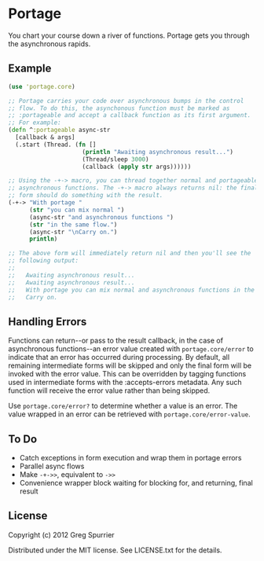 # Portage

You chart your course down a river of functions. Portage gets you through the asynchronous rapids.

## Example
```clojure
(use 'portage.core)

;; Portage carries your code over asynchronous bumps in the control
;; flow. To do this, the asynchonous function must be marked as
;; :portageable and accept a callback function as its first argument.
;; For example:
(defn ^:portageable async-str
  [callback & args]
  (.start (Thread. (fn []
                     (println "Awaiting asynchronous result...")
                     (Thread/sleep 3000)
                     (callback (apply str args))))))

;; Using the -+-> macro, you can thread together normal and portageable
;; asynchronous functions. The -+-> macro always returns nil: the final
;; form should do something with the result.
(-+-> "With portage "
      (str "you can mix normal ")
      (async-str "and asynchronous functions ")
      (str "in the same flow.")
      (async-str "\nCarry on.")
      println)

;; The above form will immediately return nil and then you'll see the
;; following output:
;;
;;   Awaiting asynchronous result...
;;   Awaiting asynchronous result...
;;   With portage you can mix normal and asynchronous functions in the same flow.
;;   Carry on.
```

## Handling Errors
Functions can return--or pass to the result callback, in the case of asynchronous functions--an error value created with `portage.core/error` to indicate that an error has occurred during processing. By default, all remaining intermediate forms will be skipped and only the final form will be invoked with the error value. This can be overridden by tagging functions used in intermediate forms with the :accepts-errors metadata. Any such function will receive the error value rather than being skipped.

Use `portage.core/error?` to determine whether a value is an error. The value wrapped in an error can be retrieved with `portage.core/error-value`.

## To Do
- Catch exceptions in form execution and wrap them in portage errors
- Parallel async flows
- Make `-+->>`, equivalent to `->>`
- Convenience wrapper block waiting for blocking for, and returning, final result

## License

Copyright (c) 2012 Greg Spurrier

Distributed under the MIT license. See LICENSE.txt for the details.
